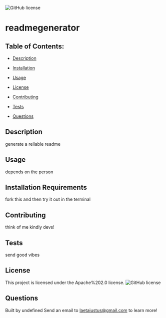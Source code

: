 
  ![GitHub license](https://img.shields.io/badge/license-Apache%202.0-blue.svg)
  
# readmegenerator

## Table of Contents:
* [Description](#description)
* [Installation](#installation)
* [Usage](#usage)

* [License](#license)

* [Contributing](#contributing)
* [Tests](#tests)
* [Questions](#questions)

## Description
 generate a reliable readme

## Usage
 depends on the person

## Installation Requirements
 fork this and then try it out in the terminal

## Contributing
think of me kindly devs!

## Tests
send good vibes

## License
This project is licensed under the Apache%202.0 license.
![GitHub license](https://img.shields.io/badge/license-Apache%202.0-blue.svg)

## Questions
Built by undefined
Send an email to laetaiustus@gmail.com to learn more!